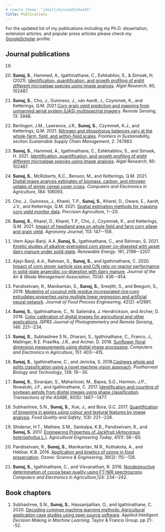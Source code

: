 ```yaml
---
# remote_theme: "jekyll/minima@1e8a445"
title: Publications
---
```

For the updated list of my publications including my Ph.D. dissertation, extension articles, and popular press articles please check my [GoogleScholar](https://scholar.google.com/citations?user=PSu2s7YAAAAJ&hl=en) profile:

## **Journal publications**  

<!-- [<img src="https://img.icons8.com/color/50/FAB005/google-scholar--v3.png"/>](https://scholar.google.com/citations?user=PSu2s7YAAAAJ&hl=en) -->

19. 

18. **Sunoj, S.**, Hammed, A., Igathinathane, C., Eshkabilov, S., & Simsek, H. (2021). [Identification, quantification, and growth profiling of eight different microalgae species using image analysis](https://doi.org/10.1016/j.algal.2021.102487). _Algal Research_, 60, 102487.

17. **Sunoj, S.**, Cho, J., Guinness, J., van Aardt, J., Czymmek, K., and Ketterings, Q.M. 2021 [Corn grain yield prediction and mapping from unmanned aerial system (UAS) multispectral imagery](https://doi.org/10.3390/rs13193948). _Remote Sensing_, 13: 3948.

16. Berlingeri, J.M., Lawrence, J.R., **Sunoj, S.**, Czymmek, K.J., and Ketterings, Q.M. 2021. [Nitrogen and phosphorus balances vary at the whole-farm, field, and within-field scales](https://doi.org/10.3389/frsus.2021.747883). _Frontiers in Sustainability, section Sustainable Supply Chain Management_, 2: 747883. 

15. **Sunoj, S.**, Hammed, A., Igathinathane, C., Eshkhabilov, S., and Simsek, H. 2021. [Identification, quantification, and growth profiling of eight different microalgae species using image analysis](https://doi.org/10.1016/j.algal.2021.102487). _Algal Research_, 60: 102487. 

14. **Sunoj, S.**, McRoberts, K.C., Benson, M., and Ketterings, Q.M. 2021. [Digital image analysis estimates of biomass, carbon, and nitrogen uptake of winter cereal cover crops](https://www.sciencedirect.com/science/article/pii/S0168169921001113). _Computers and Electronics in Agriculture_, 184: 106093. 

13. Cho, J., Guinness, J., Kharel, T.P., **Sunoj, S.**, Kharel, D., Oware, E., Aardt, J.V., and Ketterings, Q.M. 2021. [Spatial estimation methods for mapping corn yield monitor data](https://doi.org/10.1007/s11119-021-09793-z). _Precision Agriculture_, 1--20.

12. **Sunoj, S.**, Kharel, D., Kharel, T.P., Cho, J., Czymmek, K., and Ketterings, Q.M. 2021. [Impact of headland area on whole field and farm corn silage and grain yield](https://doi.org/10.1002/agj2.20489). _Agronomy Journal_, 113: 147--158.

<!-- %\item **Sunoj, S.**, Igathinathane, C., Saliendra, N., Hendrickson, J., Archer, D., and Liebig, M. 2020. PhenoCam guidelines for phenology measurement and analysis in agricultural cropping environment: A case study of soybean. \textit{Agricultural and Forest Meterology}. Accepted. Journal Impact factor = 4.65; Citations = NA; Reads = NA. -->

11. \item Ajayi-Banji, A.A.,**Sunoj, S.**, Igathinathane, C., and Rahman, S. 2021. [Kinetic studies of alkaline-pretreated corn stover co-digested with upset dairy manure under solid-state](https://www.sciencedirect.com/science/article/pii/S0960148120316761). _Renewable Energy_. 161, 2198--2207.

10. Ajayi-Banji, A.A., Rahman, S., **Sunoj, S.**, and Igathinathane, C. 2020. [Impact of corn stover particle size and C/N ratio on reactor performance in solid-state anaerobic co-digestion with dairy manure](https://doi.org/10.1080/10962247.2020.1729277). _Journal of the Air \& Waste Management Association_, 70(4): 436--454.


9. Pandiselvam, R., Manikantan, S., **Sunoj, S.**, Sreejith, S., and Beegum, S., 2019. [Modeling of coconut milk residue incorporated rice‐corn extrudates properties using multiple linear regression and artificial neural network](https://doi.org/10.1111/jfpe.12981). _Journal of Food Process Engineering_, 42(2): e12981.

8. **Sunoj, S.**, Igathinathane, C., N. Saliendra, J. Hendrickson, and Archer, D. 2018. [Color calibration of digital images for agricultural and other applications](https://doi.org/10.1016/j.isprsjprs.2018.09.015). _ISPRS Journal of Photogrammetry and Remote Sensing_, 146: 221--234.

7. **Sunoj, S.**, Subhashree S N., Dharani, S., Igathinathane, C., Franco, J., Mallinger, R.E. Prasifka, J.R., and Archer, D. 2018. [Sunflower floral dimension measurements using digital image processing](https://doi.org/10.1016/j.compag.2018.06.026). _Computers and Electronics in Agriculture_, 151: 403--415.

6. **Sunoj, S.**, Igathinathane, C., and Jenicka, S. 2018.[Cashews whole and splits classification using a novel machine vision approach](https://doi.org/10.1016/j.postharvbio.2017.12.006). _Postharvest Biology and Technology_, 138: 19--30.

5. **Sunoj, S.**, Sivarajan, S., Maharlooei, M., Bajwa, S.G., Harmon, J.P., Nowatzki, J.F., and Igathinathane, C. 2017. [Identification and counting of soybean aphids from digital images using shape classification](https://elibrary.asabe.org/abstract.asp?aid=48461). _Transactions of the ASABE_, 60(5): 1467--1477.

4. Subhashree, S.N., **Sunoj, S.**, Xue, J., and Bora, G.C. 2017. [Quantification of browning in apples using colour and textural features by image analysis](https://doi.org/10.1093/fqsafe/fyx021). _Food Quality and Safety_, 1(3): 221--226.

3. Shidenur, H.T., Mathew, S.M., Sankalpa, K.B., Pandiselvam, R., and **Sunoj, S.** 2017. [Engineering Properties of Jackfruit (_Artocarpus heterophyllus_ L.)](https://indianjournals.com/ijor.aspx?target=ijor:aet&volume=41&issue=1&article=009). _Agricultural Engineering Today_, 41(1): 56--60.

2. Pandiselvam, R., **Sunoj, S.**, Manikantan, M.R., Kothakota, A., and Hebbar, K.B. 2016. [Application and kinetics of ozone in food preservation](https://doi.org/10.1080/01919512.2016.1268947). _Ozone: Science & Engineering_, 39(2): 115--126.

1. **Sunoj, S.**, Igathinathane, C., and Visvanathan, R. 2016. [Nondestructive determination of cocoa bean quality using FT-NIR spectroscopy](https://doi.org/10.1016/j.compag.2016.04.012). _Computers and Electronics in Agriculture_,124: 234--242.

<!-- 18. Pandiselvam, R., **Sunoj, S.**, and Uma, D. 2016. Development of multivariate regression model for quantification of proximate content in _Vigna radiata_ using Fourier transform–NIR spectroscopy. _Scientific Journal Agricultural Engineering_, 41(2): 61--70. -->

<!-- <!-- \end{enumerate} --> 


## **Book chapters**

1. Subhashree, S.N., **Sunoj, S.**, Hassanijalilian, O., and  Igathinathane, C. 2020. [Decoding common machine learning methods: Agricultural application case studies using open source software](https://www.taylorfrancis.com/chapters/edit/10.1201/9781003049548-2/decoding-common-machine-learning-methods-srinivasagan-subhashree-sunoj-oveis-hassanijalilian-igathinathane?context=ubx&refId=2f8b3eb3-45b2-4b6a-b3c6-6b5c9b5d61ad). _Applied Intelligent Decision Making in Machine Learning_. Taylor \& Francis Group. pp 21--52. 


